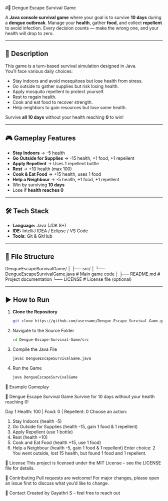 #🦟 Dengue Escape Survival Game

A **Java console survival game** where your goal is to survive **10 days** during a **dengue outbreak**. Manage your **health**, gather **food**, and collect **repellent** to avoid infection. Every decision counts — make the wrong one, and your health will drop to zero.

---

## 📜 Description
This game is a turn-based survival simulation designed in Java.  
You’ll face various daily choices:
- Stay indoors and avoid mosquitoes but lose health from stress.
- Go outside to gather supplies but risk losing health.
- Apply mosquito repellent to protect yourself.
- Rest to regain health.
- Cook and eat food to recover strength.
- Help neighbors to gain resources but lose some health.

Survive **all 10 days** without your health reaching **0** to win!

---

## 🎮 Gameplay Features
- **Stay Indoors** → -5 health  
- **Go Outside for Supplies** → -15 health, +1 food, +1 repellent  
- **Apply Repellent** → Uses 1 repellent bottle  
- **Rest** → +10 health (max 100)  
- **Cook & Eat Food** → +15 health, uses 1 food  
- **Help a Neighbour** → -5 health, +1 food, +1 repellent  
- Win by surviving **10 days**  
- Lose if **health reaches 0**  

---

## 🛠 Tech Stack
- **Language:** Java (JDK 8+)
- **IDE:** IntelliJ IDEA / Eclipse / VS Code
- **Tools:** Git & GitHub

---

## 📂 File Structure
DengueEscapeSurvivalGame/
│
├── src/
│ └── DengueEscapeSurvivalGame.java # Main game code
│
├── README.md # Project documentation
└── LICENSE # License file (optional)



---

## ▶ How to Run
1. **Clone the Repository**
   ```bash
   git clone https://github.com/username/Dengue-Escape-Survival-Game.git
2. Navigate to the Source Folder
    ````bash
    cd Dengue-Escape-Survival-Game/src
3. Compile the Java File
    ````bash
    javac DengueEscapeSurvivalGame.java
4. Run the Game
    ````bash
    java DengueEscapeSurvivalGame

📌 Example Gameplay

🦟 Dengue Escape Survival Game
Survive for 10 days without your health reaching 0!

Day 1
Health: 100 | Food: 0 | Repellent: 0
Choose an action:
1. Stay Indoors (health -5)
2. Go Outside for Supplies (health -15, gain 1 food & 1 repellent)
3. Apply Repellent (use 1 bottle)
4. Rest (health +10)
5. Cook and Eat Food (health +15, use 1 food)
6. Help a Neighbour (health -5, gain 1 food & 1 repellent)
Enter choice: 2
You went outside, lost 15 health, but found 1 food and 1 repellent.

📜 License
This project is licensed under the MIT License – see the LICENSE file for details.

🤝 Contributing
Pull requests are welcome!
For major changes, please open an issue first to discuss what you’d like to change.

📧 Contact
Created by Gayathri S – feel free to reach out

